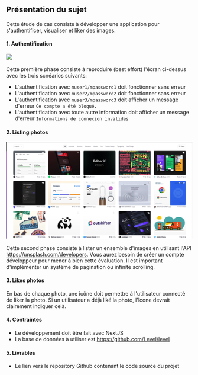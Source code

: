 
## Présentation du sujet

Cette étude de cas consiste à développer une application pour s'authentificer, visualiser et liker des images.


#### 1. Authentification

![](https://cdn.dribbble.com/users/2173663/screenshots/16703354/media/795b1cd35e31c7413dd88eaf66e80a08.jpg?compress=1&resize=1600x1200&vertical=top)

Cette première phase consiste à reproduire (best effort) l'écran ci-dessus avec les trois scnéarios suivants:

- L'authentification avec `muser1/mpassword1` doit fonctionner sans erreur
- L'authentification avec `muser2/mpassword2` doit fonctionner sans erreur
- L'authentification avec `muser3/mpassword3` doit afficher un message d'erreur `Ce compte a été bloqué.`
- L'authentification avec toute autre information doit afficher un message d'erreur `Informations de connexion invalides`

#### 2. Listing photos

![](../assets/photos-app-01.png)

Cette second phase consiste à lister un ensemble d'images en utilisant l'API https://unsplash.com/developers. Vous aurez besoin de créer un compte développeur pour mener à bien cette évaluation.
Il est important d'implémenter un système de pagination ou infinite scrolling.

#### 3. Likes photos

En bas de chaque photo, une icône doit permettre à l'utilisateur connecté de liker la photo.
Si un utilisateur a déjà liké la photo, l'îcone devrait clairement indiquer celà.


#### 4. Contraintes

- Le développement doit être fait avec NextJS
- La base de données à utiliser est https://github.com/Level/level

#### 5. Livrables

- Le lien vers le repository Github contenant le code source du projet
